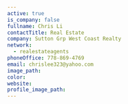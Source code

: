 ```yaml
---
active: true
is_company: false
fullname: Chris Li
contactTitle: Real Estate
company: Sutton Grp West Coast Realty
network:
  - realestateagents
phoneOffice: 778-869-4769
email: chrislee323@yahoo.com
image_path:
color:
website:
profile_image_path:
---
```



